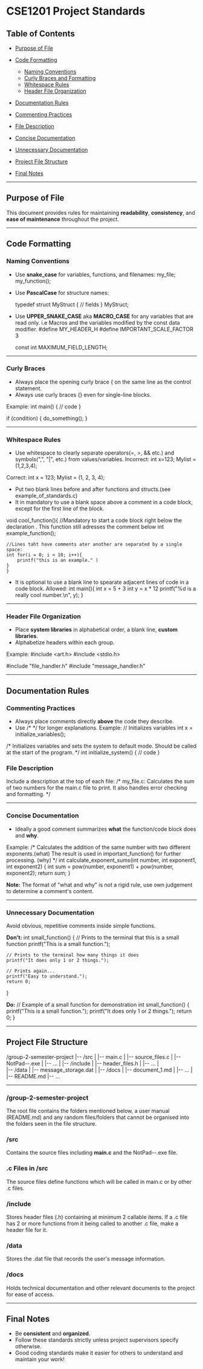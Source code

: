 
# CSE1201 Project Standards

## Table of Contents
- [Purpose of File](#purpose-of-file)

- [Code Formatting](#code-formatting)
  - [Naming Conventions](#naming-conventions)
  - [Curly Braces and Formatting](#curly-braces-and-formatting)
  - [Whitespace Rules](#whitespace-rules)
  - [Header File Organization](#header-file-organization)

 - [Documentation Rules](#documentation-rules)
  - [Commenting Practices](#commenting-practices)
  - [File Description](#file-description)
  - [Concise Documentation](#concise-documentation)
  - [Unnecessary Documentation](#unnecessary-documentation)

- [Project File Structure](#project-file-structure)

- [Final Notes](#final-notes)

******

## Purpose of File
This document provides rules for maintaining **readability**, **consistency**, and **ease of maintenance** throughout the project.

******

## Code Formatting

### Naming Conventions
- Use **snake_case** for variables, functions, and filenames:
  my_file;
  my_function();
  

- Use **PascalCase** for structure names:
  
  typedef struct MyStruct {
      // fields
  } MyStruct;

- Use **UPPER_SNAKE_CASE** aka **MACRO_CASE** for any variables that are read only. i.e Macros and the variables 
modified by the const data modifier.
    #define MY_HEADER_H 
    #define IMPORTANT_SCALE_FACTOR 3

    const int MAXIMUM_FIELD_LENGTH;


******

### Curly Braces 
- Always place the opening curly brace { on the same line as the control statement.
- Always use curly braces {} even for single-line blocks.

Example:
int main() {
    // code
}

if (condition) {
    do_something();
}

******

### Whitespace Rules
- Use whitespace to clearly separate operators(=, >, && etc.) and symbols(",", "|", etc.) from values/variables.
Incorrect:
int x=123;
Mylist = (1,2,3,4);

Correct:
int x = 123;
Mylist = (1, 2, 3, 4);

- Put two blank lines before and after functions and structs.(see example_of_standards.c)
- It in mandatory to use a blank space above a comment in a code block, except for the first line of the block.

void cool_function(){ 
    //Mandatory to start a code block right below the declaration . This function still adresses the comment below
    int example_function();

    //Lines taht have comments ater another are separated by a single space:
    int for(i = 0; i < 10; i++){
        printf("this is an example." )
    }
    }

- It is optional to use a blank line to spearate adjacent lines of code in a code block.
Allowed:
int main(){
    int x = 5 + 3
    int y = x * 12
    printf("%d is a really cool number.\n", y);
}

******

### Header File Organization
- Place **system libraries** in alphabetical order, a blank line,  **custom libraries**.
- Alphabetize headers within each group.

Example:
#include <art.h>
#include <stdio.h>

#include "file_handler.h"
#include "message_handler.h"

******


## Documentation Rules

### Commenting Practices
- Always place comments directly **above** the code they describe.
- Use /* */ for longer explanations.
Example:
// Initializes variables
int x = initialize_variables();


/*
Initializes variables and sets the system to default mode.
Should be called at the start of the program.
*/
int initialize_system() {
    // code
}

### File Description
Include a description at the top of each file:
/*
my_file.c:
Calculates the sum of two numbers for the main.c file to print.
It also handles error checking and formatting.
*/

******

### Concise Documentation
- Ideally a good comment summarizes **what** the function/code block does and **why**.

Example:
/*
Calculates the addition of the same number with two different exponents.(what)
The result is used in important_function() for further processing. (why)
*/
int calculate_exponent_sums(int number, int exponent1, int exponent2) {
    int sum = pow(number, exponent1) + pow(number, exponent2);
    return sum;
}

**Note:** The format of "what and why" is not a rigid rule, use own judgement to determine a comment's content.  
******

### Unnecessary Documentation
Avoid obvious, repetitive comments inside simple functions.

**Don't:**
int small_function() {
    // Prints to the terminal that this is a small function
    printf("This is a small function.");
    
    // Prints to the terminal how many things it does
    printf("It does only 1 or 2 things.");
    
    // Prints again...
    printf("Easy to understand.");
    return 0;
}

**Do:**
// Example of a small function for demonstration
int small_function() {
    printf("This is a small function.");
    printf("It does only 1 or 2 things.");
    return 0;
}

******


## Project File Structure
/group-2-semester-project
|-- /src
|   |-- main.c
|   |-- source_files.c
|   |-- NotPad--.exe
|   |-- ...
|
|-- /include
|   |-- header_files.h
|   |-- ...
|   
|-- /data
|   |-- message_storage.dat
|
|-- /docs
|   |-- document_1.md
|   |-- ...
|
|-- README.md
|-- ...


******
### /group-2-semester-project
The root file contains the folders mentioned below, a user manual (README.md) and any random files/folders that 
cannot be organised into the folders seen in the file structure.

### /src
Contains the source files including **main.c** and the NotPad--.exe file.

### .c Files in /src
The source files define functions which will be called in main.c or by other .c files.

### /include
Stores header files (.h) containing at minimum 2 callable items. If a .c file has 2 or more functions from it being
called to another .c file, make a header file for it.

### /data
Stores the .dat file that records the user's message information.

### /docs
Holds technical documentation and other relevant documents to the project for ease of access.

******

## Final Notes
- Be **consistent** and **organized**.
- Follow these standards strictly unless project supervisors specify otherwise.
- Good coding standards make it easier for others to understand and maintain your work!
